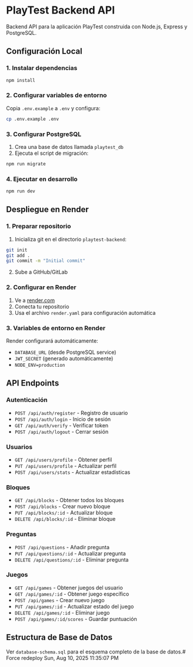 # PlayTest Backend API

Backend API para la aplicación PlayTest construida con Node.js, Express y PostgreSQL.

## Configuración Local

### 1. Instalar dependencias
```bash
npm install
```

### 2. Configurar variables de entorno
Copia `.env.example` a `.env` y configura:
```bash
cp .env.example .env
```

### 3. Configurar PostgreSQL
1. Crea una base de datos llamada `playtest_db`
2. Ejecuta el script de migración:
```bash
npm run migrate
```

### 4. Ejecutar en desarrollo
```bash
npm run dev
```

## Despliegue en Render

### 1. Preparar repositorio
1. Inicializa git en el directorio `playtest-backend`:
```bash
git init
git add .
git commit -m "Initial commit"
```

2. Sube a GitHub/GitLab

### 2. Configurar en Render
1. Ve a [render.com](https://render.com)
2. Conecta tu repositorio
3. Usa el archivo `render.yaml` para configuración automática

### 3. Variables de entorno en Render
Render configurará automáticamente:
- `DATABASE_URL` (desde PostgreSQL service)
- `JWT_SECRET` (generado automáticamente)
- `NODE_ENV=production`

## API Endpoints

### Autenticación
- `POST /api/auth/register` - Registro de usuario
- `POST /api/auth/login` - Inicio de sesión
- `GET /api/auth/verify` - Verificar token
- `POST /api/auth/logout` - Cerrar sesión

### Usuarios
- `GET /api/users/profile` - Obtener perfil
- `PUT /api/users/profile` - Actualizar perfil
- `POST /api/users/stats` - Actualizar estadísticas

### Bloques
- `GET /api/blocks` - Obtener todos los bloques
- `POST /api/blocks` - Crear nuevo bloque
- `PUT /api/blocks/:id` - Actualizar bloque
- `DELETE /api/blocks/:id` - Eliminar bloque

### Preguntas
- `POST /api/questions` - Añadir pregunta
- `PUT /api/questions/:id` - Actualizar pregunta
- `DELETE /api/questions/:id` - Eliminar pregunta

### Juegos
- `GET /api/games` - Obtener juegos del usuario
- `GET /api/games/:id` - Obtener juego específico
- `POST /api/games` - Crear nuevo juego
- `PUT /api/games/:id` - Actualizar estado del juego
- `DELETE /api/games/:id` - Eliminar juego
- `POST /api/games/:id/scores` - Guardar puntuación

## Estructura de Base de Datos

Ver `database-schema.sql` para el esquema completo de la base de datos.# Force redeploy Sun, Aug 10, 2025 11:35:07 PM
